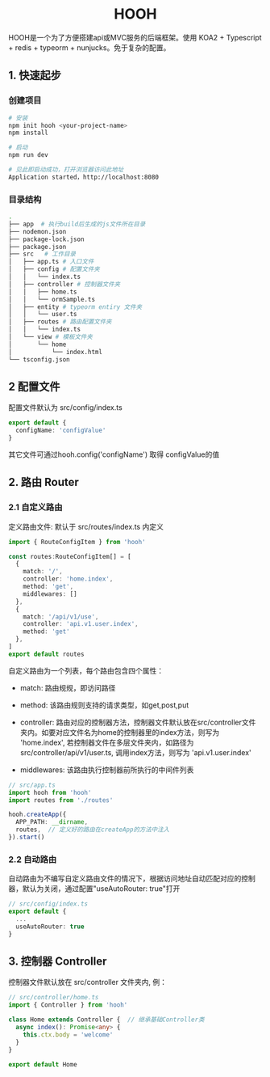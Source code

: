<div align="center">
  <h1>HOOH</h1>
</div>

HOOH是一个为了方便搭建api或MVC服务的后端框架。使用 KOA2 + Typescript + redis + typeorm + nunjucks。免于复杂的配置。

## 1. 快速起步

### 创建项目

```sh
# 安装
npm init hooh <your-project-name>
npm install
```

```sh
# 启动
npm run dev
```

```sh
# 见此即启动成功，打开浏览器访问此地址
Application started，http://localhost:8080
```

### 目录结构

```sh
.
├── app  # 执行build后生成的js文件所在目录
├── nodemon.json
├── package-lock.json
├── package.json
├── src   # 工作目录
│   ├── app.ts # 入口文件
│   ├── config # 配置文件夹
│   │   └── index.ts
│   ├── controller # 控制器文件夹
│   │   ├── home.ts
│   │   └── ormSample.ts
│   ├── entity # typeorm entiry 文件夹
│   │   └── user.ts
│   ├── routes # 路由配置文件夹
│   │   └── index.ts
│   └── view # 模板文件夹
│       └── home
│           └── index.html
└── tsconfig.json
```

## 2 配置文件

配置文件默认为 src/config/index.ts

```typescript
export default {
  configName: 'configValue'
}
```

其它文件可通过hooh.config('configName') 取得 configValue的值

## 2. 路由 Router

### 2.1 自定义路由

定义路由文件:
默认于 src/routes/index.ts 内定义

```typescript
import { RouteConfigItem } from 'hooh'

const routes:RouteConfigItem[] = [
  {
    match: '/', 
    controller: 'home.index',
    method: 'get',
    middlewares: []
  },
  {
    match: '/api/v1/use',
    controller: 'api.v1.user.index',
    method: 'get'
  },
]
export default routes 
```

自定义路由为一个列表，每个路由包含四个属性：

* match: 路由规规，即访问路径

* method: 该路由规则支持的请求类型，如get,post,put

* controller: 路由对应的控制器方法，控制器文件默认放在src/controller文件夹内。如要对应文件名为home的控制器里的index方法，则写为 'home.index', 若控制器文件在多层文件夹内，如路径为src/controller/api/v1/user.ts, 调用index方法，则写为 'api.v1.user.index'

* middlewares: 该路由执行控制器前所执行的中间件列表

```typescript
// src/app.ts
import hooh from 'hooh'
import routes from './routes'

hooh.createApp({
  APP_PATH: __dirname,
  routes,  // 定义好的路由在createApp的方法中注入
}).start()

```

### 2.2 自动路由

自动路由为不编写自定义路由文件的情况下，根据访问地址自动匹配对应的控制器，默认为关闭，通过配置"useAutoRouter: true"打开

```typescript
// src/config/index.ts
export default {
  ...
  useAutoRouter: true
}
```

## 3. 控制器 Controller

控制器文件默认放在 src/controller 文件夹内, 例：

```typescript
// src/controller/home.ts
import { Controller } from 'hooh'

class Home extends Controller {  // 继承基础Controller类
  async index(): Promise<any> {
    this.ctx.body = 'welcome'
  }
}

export default Home
```
